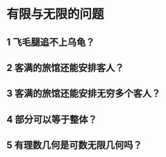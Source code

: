 # 有限与无限的问题 
>
## 1 飞毛腿追不上乌龟？
>
## 2 客满的旅馆还能安排客人？
>
## 3 客满的旅馆还能安排无穷多个客人？
>
## 4 部分可以等于整体？
>
## 5 有理数几何是可数无限几何吗？
>
 
